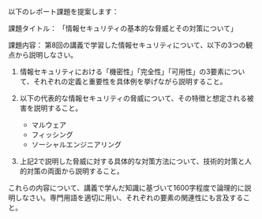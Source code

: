 以下のレポート課題を提案します：

課題タイトル：
「情報セキュリティの基本的な脅威とその対策について」

課題内容：
第8回の講義で学習した情報セキュリティについて、以下の3つの観点から説明しなさい。

1. 情報セキュリティにおける「機密性」「完全性」「可用性」の3要素について、それぞれの定義と重要性を具体例を挙げながら説明すること。

2. 以下の代表的な情報セキュリティの脅威について、その特徴と想定される被害を説明すること。
   - マルウェア
   - フィッシング
   - ソーシャルエンジニアリング

3. 上記2で説明した脅威に対する具体的な対策方法について、技術的対策と人的対策の両面から説明すること。

これらの内容について、講義で学んだ知識に基づいて1600字程度で論理的に説明しなさい。専門用語を適切に用い、それぞれの要素の関連性にも言及すること。